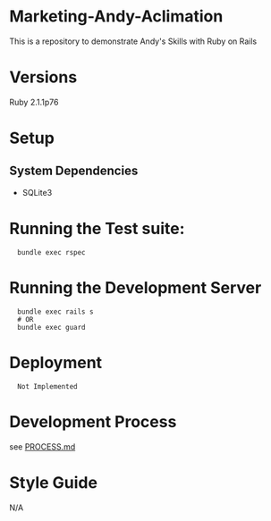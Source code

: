 # Marketing-Andy-Aclimation

This is a repository to demonstrate Andy's Skills with Ruby on Rails

# Versions
Ruby 2.1.1p76

# Setup
## System Dependencies
- SQLite3


# Running the Test suite:
```
  bundle exec rspec
```

# Running the Development Server
```
  bundle exec rails s
  # OR
  bundle exec guard
```

# Deployment
```
  Not Implemented
```

# Development Process
see [PROCESS.md](PROCESS.md)

# Style Guide
 N/A
